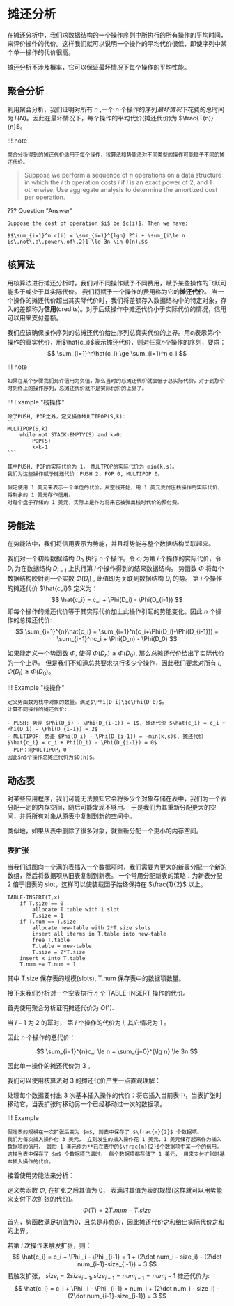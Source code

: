 # 摊还分析

在摊还分析中，我们求数据结构的一个操作序列中所执行的所有操作的平均时间，来评价操作的代价。这样我们就可以说明一个操作的平均代价很低，即使序列中某个单一操作的代价很高。

摊还分析不涉及概率，它可以保证最坏情况下每个操作的平均性能。

## 聚合分析

利用聚合分析，我们证明对所有 $n$ ,一个 $n$ 个操作的序列*最坏情况*下花费的总时间为$T(N)$。因此在最坏情况下，每个操作的平均代价(摊还代价)为 $\frac{T(n)}{n}$。

!!! note

    聚合分析得到的摊还代价适用于每个操作，核算法和势能法对不同类型的操作可能赋予不同的摊还代价。



> Suppose we perform a sequence of $n$ operations on a data structure in which the $i$ th operation costs $i$ if $i$ is an exact power of 2, and 1 otherwise. Use aggregate analysis to determine the amortized cost per operation.

??? Question "Answer"
    
    Suppose the cost of operation $i$ be $c(i)$. Then we have:

    $$\sum_{i=1}^n c(i) = \sum_{i=1}^{lgn} 2^i + \sum_{i\le n is\,not\,a\,power\,of\,2}1 \le 3n \in O(n).$$

## 核算法

用核算法进行摊还分析时，我们对不同操作赋予不同费用，赋予某些操作的飞跃可能多于或少于其实际代价。
我们将赋予一个操作的费用称为它的**摊还代价**。
当一个操作的摊还代价超出其实际代价时，我们将差额存入数据结构中的特定对象，存入的差额称为**信用**(credits)。对于后续操作中摊还代价小于实际代价的情况，信用可以用来支付差额。

我们应该确保操作序列的总摊还代价给出序列总真实代价的上界。用$c_i$表示第$i$个操作的真实代价，用$\hat{c_i}$表示摊还代价，则对任意$n$个操作的序列，要求：
$$
\sum_{i=1}^n\hat{c_i} \ge \sum_{i=1}^n c_i
$$

!!! note

    如果在某个步骤我们允许信用为负值，那么当时的总摊还代价就会低于总实际代价，对于到那个时刻终止的操作序列，总摊还代价就不是实际代价的上界了。

!!! Example "栈操作"

    除了PUSH, POP之外，定义操作MULTIPOP(S,k):
    ```
    MULTIPOP(S,k)
        while not STACK-EMPTY(S) and k>0:
            POP(S)
            k=k-1
    ```
    
    其中PUSH, POP的实际代价为 1， MULTPOP的实际代价为 min(k,s)。
    我们为这些操作赋予摊还代价：PUSH 2, POP 0, MULTIPOP 0。
    
    假定使用 1 美元来表示一个单位的代价，从空栈开始，用 1 美元支付压栈操作的实际代价，将剩余的 1 美元存作信用。
    对每个盘子存储的 1 美元，实际上是作为将来它被弹出栈时代价的预付费。


## 势能法

在势能法中，我们将信用表示为势能，并且将势能与整个数据结构关联起来。

我们对一个初始数据结构 $D_0$ 执行 $n$ 个操作。令 $c_i$ 为第 $i$ 个操作的实际代价，令 $D_i$ 为在数据结构 $D_{i-1}$ 上执行第 $i$ 个操作得到的结果数据结构。
势函数 $\Phi$ 将每个数据结构映射到一个实数 $\Phi(D_i)$ , 此值即为关联到数据结构 $D_i$ 的势。
第 $i$ 个操作的摊还代价 $\hat{c_i}$ 定义为：
$$
\hat{c_i} = c_i + \Phi(D_i) - \Phi(D_{i-1})
$$
即每个操作的摊还代价等于其实际代价加上此操作引起的势能变化。因此 $n$ 个操作的总摊还代价:
$$
\sum_{i=1}^{n}\hat{c_i} = \sum_{i=1}^n(c_i+\Phi(D_i)-\Phi(D_{i-1})) = \sum_{i=1}^nc_i + \Phi(D_n) - \Phi(D_0)
$$

如果能定义一个势函数 $\Phi$, 使得 $\Phi(D_n)\ge\Phi(D_0)$, 那么总摊还代价给出了实际代价的一个上界。
但是我们不知道总共要求执行多少个操作，因此我们要求对所有 $i$, $\Phi(D_i)\ge\Phi(D_0)$。

!!! Example "栈操作"

    定义势函数为栈中对象的数量。满足$\Phi(D_i)\ge\Phi(D_0)$。
    计算不同操作的摊还代价:

    - PUSH: 势差 $Phi(D_i) - \Phi(D_{i-1}) = 1$, 摊还代价 $\hat{c_i} = c_i + Phi(D_i) - \Phi(D_{i-1}) = 2$
    - MULTIPOP: 势差 $Phi(D_i) - \Phi(D_{i-1}) = -min(k,s)$, 摊还代价 $\hat{c_i} = c_i + Phi(D_i) - \Phi(D_{i-1}) = 0$
    - POP：同MULTIPOP，0
    因此$n$个操作总摊还代价为$O(n)$。

## 动态表

对某些应用程序，我们可能无法预知它会将多少个对象存储在表中，我们为一个表分配一定的内存空间，随后可能发现不够用。
于是我们为其重新分配更大的空间，并将所有对象从原表中复制到新的空间中。

类似地，如果从表中删除了很多对象，就重新分配一个更小的内存空间。

### 表扩张

当我们试图向一个满的表插入一个数据项时，我们需要为更大的新表分配一个新的数组，然后将数据项从旧表复制到新表。
一个常用分配新表的策略：为新表分配 2 倍于旧表的 slot，这样可以使装载因子始终保持在 $\frac{1}{2}$ 以上。

```
TABLE-INSERT(T,x)
    if T.size == 0
        allocate T.table with 1 slot
        T.size = 1
    if T.num == T.size
        allocate new-table with 2*T.size slots
        insert all iterms in T.table into new-table
        free T.table
        T.table = new-table
        T.size = 2*T.size
    insert x into T.table
    T.num += T.num + 1
```

其中 T.size 保存表的规模(slots), T.num 保存表中的数据项数量。

接下来我们分析对一个空表执行 $n$ 个 TABLE-INSERT 操作的代价。

首先使用聚合分析证明摊还代价为 $O(1)$.

当 $i-1$ 为 2 的幂时， 第 $i$ 个操作的代价为 $i$, 其它情况为 1 。

因此 $n$ 个操作的总代价：

$$
\sum_{i=1}^{n}c_i \le n + \sum_{j=0}^{\lg n} \le 3n
$$

因此单一操作的摊还代价为 3 。

我们可以使用核算法对 3 的摊还代价产生一点直观理解：

处理每个数据要付出 3 次基本插入操作的代价：将它插入当前表中，当表扩张时移动它，当表扩张时移动另一个已经移动过一次的数据项。

!!! Example

    假定表的规模在一次扩张后变为 $m$, 则表中保存了 $\frac{m}{2}$ 个数据项。
    我们为每次插入操作付 3 美元， 立刻发生的插入操作花 1 美元，1 美元储存起来作为插入数据项的信用， 最后 1 美元作为**已在表中的$\frac{m}{2}$个数据项中某一个的信用。
    这样当表中保存了 $m$ 个数据项已满时， 每个数据项都存储了 1 美元， 用来支付扩张时基本插入操作的代价。

接着使用势能法来分析：

定义势函数 $\Phi$, 在扩张之后其值为 0， 表满时其值为表的规模(这样就可以用势能来支付下次扩张的代价)。
$$
\Phi (T) = 2\dot T.num - T.size
$$
首先，势函数满足初值为0，且总是非负的，因此摊还代价之和给出实际代价之和的上界。

若第 $i$ 次操作未触发扩张，则：
$$
\hat{c_i} = c_i + \Phi _i - \Phi _{i-1} = 1 + (2\dot num_i - size_i) - (2\dot num_{i-1}-size_{i-1}) = 3
$$
若触发扩张， $size_i = 2\dot size_{i-1}, size_{i-1}=num_{i-1}=num_i - 1$
摊还代价为:
$$
\hat{c_i} = c_i + \Phi _i - \Phi _{i-1} = num_i + (2\dot num_i - size_i) - (2\dot num_{i-1}-size_{i-1}) = 3
$$

